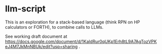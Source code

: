 # llm-script

This is an exploration for a stack-based language (think RPN on HP calculators or FORTH),
to combine calls to LLMs.
 
See working draft document at https://docs.google.com/document/d/1KaIdRur0qUKp1Erh8tL9A7AgTozVPKeJ4M7JkMnNBUk/edit?usp=sharing .